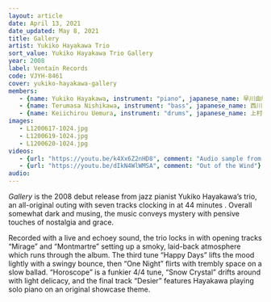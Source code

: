 ```yaml
---
layout: article
date: April 13, 2021
date_updated: May 8, 2021
title: Gallery
artist: Yukiko Hayakawa Trio
sort_value: Yukiko Hayakawa Trio Gallery
year: 2008
label: Ventain Records
code: VJYH-8461
cover: yukiko-hayakawa-gallery
members:
   - {name: Yukiko Hayakawa, instrument: "piano", japanese_name: 早川由紀子, url: "http://hayakawa-yukiko.com"}
   - {name: Terumasa Nishikawa, instrument: "bass", japanese_name: 西川輝正}
   - {name: Keiichirou Uemura, instrument: "drums", japanese_name: 上村計一郎}
images:
   - L1200617-1024.jpg
   - L1200619-1024.jpg
   - L1200620-1024.jpg
videos: 
   - {url: "https://youtu.be/k4Xx6Z2nHD8", comment: "Audio sample from “Mirage”, the opening track on the album"}
   - {url: "https://youtu.be/dIkN4WlWMSA", comment: "Out of the Wind"}
audio:
---
```

*Gallery* is the 2008 debut release from jazz pianist Yukiko Hayakawa’s trio, an all-original outing with seven tracks clocking in at 44 minutes . Overall somewhat dark and musing, the music conveys mystery with pensive touches of nostalgia and grace.

Recorded with a live and echoey sound, the trio locks in with opening tracks “Mirage” and “Montmartre” setting up a smoky, laid-back atmosphere which runs through the album. The third tune “Happy Days” lifts the mood lightly with a swingy bounce, then “One Night” flirts with trembly space on a slow ballad. “Horoscope” is a funkier 4/4 tune, “Snow Crystal” drifts around with light delicacy, and the final track “Desier” features Hayakawa playing solo piano on an original showcase theme.






